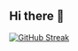 ## Hi there 👋

[![GitHub Streak](https://streak-stats.demolab.com?user=Aliwah1403&theme=transparent&hide_border=true&date_format=j%20M%5B%20Y%5D&mode=weekly&exclude_days=Sun%2CSat)](https://git.io/streak-stats)

<!--
**Aliwah1403/Aliwah1403** is a ✨ _special_ ✨ repository because its `README.md` (this file) appears on your GitHub profile.

Here are some ideas to get you started:

- 🔭 I’m currently working on ...
- 🌱 I’m currently learning ...
- 👯 I’m looking to collaborate on ...
- 🤔 I’m looking for help with ...
- 💬 Ask me about ...
- 📫 How to reach me: ...
- 😄 Pronouns: ...
- ⚡ Fun fact: ...
-->
